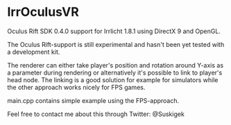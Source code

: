 IrrOculusVR
===========

Oculus Rift SDK 0.4.0 support for Irrlicht 1.8.1 using DirectX 9 and OpenGL.

The Oculus Rift-support is still experimental and hasn't been yet tested with a development kit.

The renderer can either take player's position and rotation around Y-axis as a parameter during
rendering or alternatively it's possible to link to player's head node. The linking is a good
solution for example for simulators while the other approach works nicely for FPS games.

main.cpp contains simple example using the FPS-approach.


Feel free to contact me about this through Twitter:
@Suskigek
